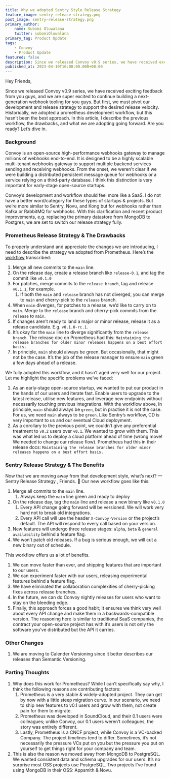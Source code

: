 ```yaml
---
title: Why we adopted Sentry Style Release Strategy
feature_image: sentry-release-strategy.png
post_image: sentry-release-strategy.png
primary_author:
    name: Subomi Oluwalana
    twitter: subomiOluwalana
primary_tag: Product Update
tags:
    - Convoy
    - Product Update
featured: false
description: Since we released Convoy v0.9 series, we have received exciting feedback from you guys, and we are super excited to continue building a next-generation webhook tooling for you guys.  But first, we must pivot our development and release workflow to support the desired release velocity. 
published_at: 2023-04-10T16:00:00.000+00:00
---
```


Hey Friends, 

Since we released Convoy v0.9 series, we have received exciting feedback from you guys, and we are super excited to continue building a next-generation webhook tooling for you guys.  But first, we must pivot our development and release strategy to support the desired release velocity. Historically, we adopted a prometheus development workflow, but this hasn’t been the best approach. In this article, I describe the previous workflow, the drawbacks, and what we are adopting going forward. Are you ready? Let’s dive in.

### Background

Convoy is an open-source high-performance webhooks gateway to manage millions of webhooks end-to-end. It is designed to be a highly scalable multi-tenant webhooks gateway to support multiple backend services sending and receiving webhooks. From the onset, we weren't clear if we were building a distributed persistent message queue for webhooks or a service relying on a third-party database. I think this distinction is very important for early-stage open-source startups. 

Convoy’s development and workflow should feel more like a SaaS. I do not have a better word/category for these types of startups & projects. But we’re more similar to Sentry, Novu, and Kong but for webhooks rather than Kafka or RabbitMQ for webhooks. With this clarification and recent product improvements, e.g. replacing the primary datastore from MongoDB to Postgres, we are set to switch our release strategy fully.

### Prometheus Release Strategy & The Drawbacks

To properly understand and appreciate the changes we are introducing, I need to describe the strategy we adopted from Prometheus. Here’s the [workflow](https://github.com/prometheus/prometheus/blob/main/RELEASE.md) transcribed:

1. Merge all new commits to the `main` line. 
2. On the release day, create a release branch like `release-0.1`, and tag the commit like `v0.1.0`
3. For patches, merge commits to the `release branch`, tag and release `v0.1.1`, for example.
    1. If both the `main` and `release` branch has not diverged, you can merge to `main` and cherry-pick to the `release` branch.
4. When `main` diverges, for patches to a release, we’d like to carry on to `main`.  Merge to the `release` branch and cherry-pick commits from the `release` to `main`. 
5. If changes aren’t ready to land a major or minor release, release it as a release candidate. E.g. `v0.1.0-rc.1`.
6. It’s okay for the `main` line to diverge significantly from the `release branch`. The release doc on Prometheus had this: `Maintaining the release branches for older minor releases happens on a best effort basis.`
7. In principle, `main` should always be green. But occasionally, that might not be the case. It’s the job of the release manager to ensure `main` green a  few days ahead of a release.

We fully adopted this workflow, and it hasn’t aged very well for our project. Let me highlight the specific problems we’ve faced:

1. As an early-stage open-source startup, we wanted to put our product in the hands of our users and iterate fast. Enable users to upgrade to the latest release, utilise new features, and leverage new endpoints without necessarily touching previous integrations. With the workflow above, In principle, `main` should always be `green`, but in practise it is not the case. For us, we need `main` always to be `green`. Like Sentry’s workflow, CD is very important to us and our eventual Cloud deployment. 
2. As a corollary to the previous point, we couldn’t give any preferential treatment to `v0.2` users over `v0.1`. We wanted to grow with them. This was what led us to deploy a cloud platform ahead of time (wrong move! We needed to change our release flow). Prometheus had this in their release docs: `Maintaining the release branches for older minor releases happens on a best effort basis.`

### Sentry Release Strategy & The Benefits

Now that we are moving away from that development style, what’s next? — Sentry Release Strategy , Friends. 🎉 Our new workflow goes like this: 

1. Merge all commits to the `main` line.
    1. Always keep the `main` line green and ready to deploy
2. On the release day, tag the `main` line and release a new binary like `v0.1.0`
    1. Every API change going forward will be versioned. We will work very hard not to break old integrations.
    2. Every API call will use the header `X-Convoy-Version` or the project’s default. The API will respond to every call based on your version. 
3. New features will undergo three release stages: `alpha`, `beta` & `general availability` behind a feature flag.
4. We won’t patch old releases. If a bug is serious enough, we will cut a new binary out of schedule.

This workflow offers us a lot of benefits. 

1. We can move faster than ever, and shipping features that are important to our users. 
2. We can experiment faster with our users, releasing experimental features behind a feature flag.
3. We have eliminated the collaboration complexities of cherry-picking fixes across release branches.
4. In the future, we can do Convoy nightly releases for users who want to stay on the bleeding edge.
5. Finally, this approach forces a good habit; It ensures we think very well about every API change and make them in a backwards-compatible version. The reasoning here is similar to traditional SaaS companies, the contract your open-source project has with it’s users is not only the software you’ve distributed but the API it carries.

### Other Changes

1. We are moving to Calender Versioning since it better describes our releases than Semantic Versioning.

### Parting Thoughts

1. Why does this work for Prometheus? While I can’t specifically say why, I think the following reasons are contributing factors:
    1. Prometheus is a very stable & widely-adopted project. They can get by now with a little steep migration curve. In our scenario, we need to ship new features to v0.1 users and grow with them, not create pain for them to migrate.
    2. Prometheus was developed in SoundCloud, and their 0.1 users were colleagues; unlike Convoy, our 0.1 users weren’t colleagues, the story was entirely different.
    3. Lastly, Prometheus is a CNCF project, while Convoy is a VC-backed Company. The project timelines tend to differ. Sometimes, it’s not necessarily the pressure VCs put on you but the pressure you put on yourself to get things right for your company and team. 
2. This is also the reason we moved away from MongoDB to PostgreSQL. We wanted consistent data and schema upgrades for our users. It’s no surprise most OSS projects use PostgreSQL. Two projects I’ve found using MongoDB in their OSS: Appsmith & Novu.
